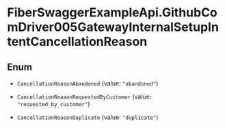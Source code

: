 # FiberSwaggerExampleApi.GithubComDriver005GatewayInternalSetupIntentCancellationReason

## Enum


* `CancellationReasonAbandoned` (value: `"abandoned"`)

* `CancellationReasonRequestedByCustomer` (value: `"requested_by_customer"`)

* `CancellationReasonDuplicate` (value: `"duplicate"`)


